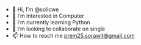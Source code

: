 - 👋 Hi, I’m @solicwe
- 👀 I’m interested in Computer 
- 🌱 I’m currently learning Python
- 💞️ I’m looking to collaborate on single
- 📫 How to reach me prem25.sorawit@gmail.com

<!---
solicwe/solicwe is a ✨ special ✨ repository because its `README.md` (this file) appears on your GitHub profile.
You can click the Preview link to take a look at your changes.
--->
